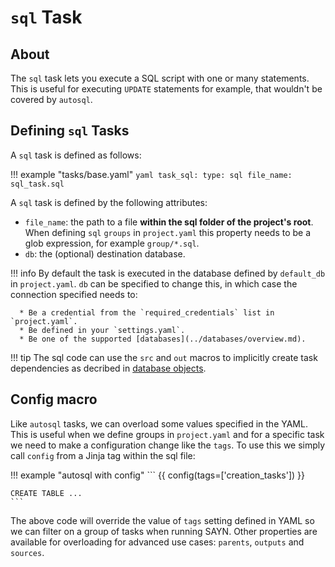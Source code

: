 # `sql` Task

## About

The `sql` task lets you execute a SQL script with one or many statements. This is useful for
executing `UPDATE` statements for example, that wouldn't be covered by `autosql`.

## Defining `sql` Tasks

A `sql` task is defined as follows:

!!! example "tasks/base.yaml"
    ```yaml
    task_sql:
      type: sql
      file_name: sql_task.sql
    ```

A `sql` task is defined by the following attributes:

* `file_name`: the path to a file **within the sql folder of the project's root**. When defining `sql` `groups` in `project.yaml` this property needs to be a glob expression, for example `group/*.sql`.
* `db`: the (optional) destination database.

!!! info
    By default the task is executed in the database defined by `default_db` in `project.yaml`. `db` can be specified to change this, in which case the connection specified needs to:

      * Be a credential from the `required_credentials` list in `project.yaml`.
      * Be defined in your `settings.yaml`.
      * Be one of the supported [databases](../databases/overview.md).

!!! tip
    The sql code can use the `src` and `out` macros to implicitly create task dependencies as decribed in [database objects](../database_objects.md).

## Config macro

Like `autosql` tasks, we can overload some values specified in the YAML. This is useful when we define
groups in `project.yaml` and for a specific task we need to make a configuration change like the `tags`. To use this we simply call `config` from a Jinja tag within the sql file:

!!! example "autosql with config"
    ```
    {{ config(tags=['creation_tasks']) }}
    
    CREATE TABLE ...
    ```

The above code will override the value of `tags` setting defined in YAML so we can filter on a group of tasks when running SAYN. Other
properties are available for overloading for advanced use cases: `parents`, `outputs` and `sources`.
